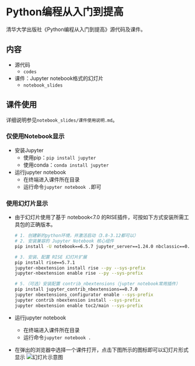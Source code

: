# Python编程从入门到提高

清华大学出版社《Python编程从入门到提高》源代码及课件。

## 内容

- 源代码
  - `codes`
- 课件：Jupyter notebook格式的幻灯片
  - `notebook_slides`

## 课件使用

详细说明参见`notebook_slides/课件使用说明.md`。

### 仅使用Notebook显示

- 安装Jupyter
  - 使用pip：`pip install jupyter`
  - 使用conda：`conda install jupyter`
- 运行jupyter notebook
  - 在终端进入课件所在目录
  - 运行命令`jupyter notebook .`即可

### 使用幻灯片显示

- 由于幻灯片使用了基于 notebook<7.0 的RISE插件，可按如下方式安装所需工具包的正确版本。

  ```bash
  # 1. 创建新的python环境，并激活启动（3.8-3.12都可以）
  # 2. 安装兼容的 Jupyter Notebook 核心组件
  pip install -U notebook==6.5.7 jupyter_server==1.24.0 nbclassic==0.5.6 jupyter_nbextensions_configurator==0.6.3
  
  # 3. 安装、配置 RISE 幻灯片扩展
  pip install rise==5.7.1
  jupyter-nbextension install rise --py --sys-prefix
  jupyter-nbextension enable rise --py --sys-prefix
  
  # 5.（可选）安装配置 contrib_nbextensions（jupter notebook常用插件）
  pip install jupyter_contrib_nbextensions==0.7.0
  jupyter nbextensions_configurator enable --sys-prefix
  jupyter contrib nbextension install --sys-prefix
  jupyter nbextension enable toc2/main --sys-prefix
  ```

- 运行jupyter notebook
  - 在终端进入课件所在目录
  - 运行命令`jupyter notebook .`
- 在弹出的浏览器中选择一个课件打开，点击下图所示的图标即可以幻灯片形式显示
  ![幻灯片示意图](rise.png)
